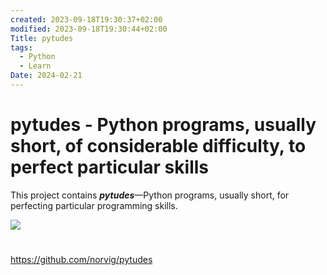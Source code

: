 ```yaml
---
created: 2023-09-18T19:30:37+02:00
modified: 2023-09-18T19:30:44+02:00
Title: pytudes
tags:
  - Python
  - Learn
Date: 2024-02-21
---
```


# pytudes - Python programs, usually short, of considerable difficulty, to perfect particular skills

This project contains _**pytudes**_—Python programs, usually short, for perfecting particular programming skills.

![](Pasted%20image%2020240221110910.png)
# 
https://github.com/norvig/pytudes
